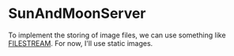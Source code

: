 # SunAndMoonServer

To implement the storing of image files, we can use something like [FILESTREAM](https://learn.microsoft.com/en-us/sql/relational-databases/blob/filestream-sql-server?view=sql-server-ver15). For now, I'll use static images.
